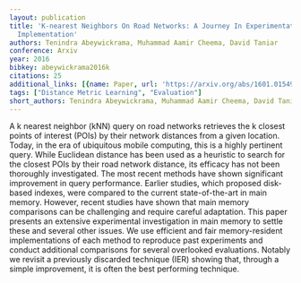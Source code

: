 ```yaml
---
layout: publication
title: 'K-nearest Neighbors On Road Networks: A Journey In Experimentation And In-memory
  Implementation'
authors: Tenindra Abeywickrama, Muhammad Aamir Cheema, David Taniar
conference: Arxiv
year: 2016
bibkey: abeywickrama2016k
citations: 25
additional_links: [{name: Paper, url: 'https://arxiv.org/abs/1601.01549'}]
tags: ["Distance Metric Learning", "Evaluation"]
short_authors: Tenindra Abeywickrama, Muhammad Aamir Cheema, David Taniar
---
```

A k nearest neighbor (kNN) query on road networks retrieves the k closest
points of interest (POIs) by their network distances from a given location.
Today, in the era of ubiquitous mobile computing, this is a highly pertinent
query. While Euclidean distance has been used as a heuristic to search for the
closest POIs by their road network distance, its efficacy has not been
thoroughly investigated. The most recent methods have shown significant
improvement in query performance. Earlier studies, which proposed disk-based
indexes, were compared to the current state-of-the-art in main memory. However,
recent studies have shown that main memory comparisons can be challenging and
require careful adaptation. This paper presents an extensive experimental
investigation in main memory to settle these and several other issues. We use
efficient and fair memory-resident implementations of each method to reproduce
past experiments and conduct additional comparisons for several overlooked
evaluations. Notably we revisit a previously discarded technique (IER) showing
that, through a simple improvement, it is often the best performing technique.
